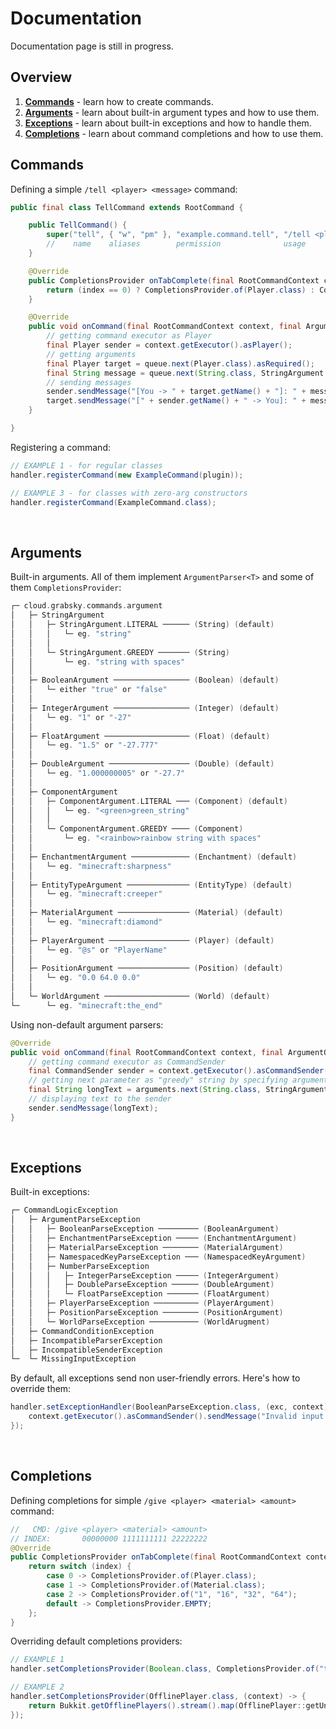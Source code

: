 # Documentation
Documentation page is still in progress.

## Overview
1. **[Commands](#commands)** - learn how to create commands.
2. **[Arguments](#arguments)** - learn about built-in argument types and how to use them.
3. **[Exceptions](#exceptions)** - learn about built-in exceptions and how to handle them.
4. **[Completions](#completions)** - learn about command completions and how to use them.

## Commands
Defining a simple `/tell <player> <message>` command:
```java
public final class TellCommand extends RootCommand {

    public TellCommand() {
        super("tell", { "w", "pm" }, "example.command.tell", "/tell <player> <message>", "Sends private message to specified player.");
        //    name    aliases        permission              usage                       description
    }

    @Override
    public CompletionsProvider onTabComplete(final RootCommandContext context, final int index) throws CommandLogicException {
        return (index == 0) ? CompletionsProvider.of(Player.class) : CompletionsProvider.EMPTY;
    }

    @Override
    public void onCommand(final RootCommandContext context, final ArgumentQueue queue) throws CommandLogicException {
        // getting command executor as Player
        final Player sender = context.getExecutor().asPlayer();
        // getting arguments
        final Player target = queue.next(Player.class).asRequired();
        final String message = queue.next(String.class, StringArgument.GREEDY).asRequired();
        // sending messages
        sender.sendMessage("[You -> " + target.getName() + "]: " + message);
        target.sendMessage("[" + sender.getName() + " -> You]: " + message);
    }

}
```

Registering a command:
```java
// EXAMPLE 1 - for regular classes
handler.registerCommand(new ExampleCommand(plugin));

// EXAMPLE 3 - for classes with zero-arg constructors
handler.registerCommand(ExampleCommand.class);
```
<br />

## Arguments
Built-in arguments. All of them implement `ArgumentParser<T>` and some of them `CompletionsProvider`:
```scala
┌─ cloud.grabsky.commands.argument
│   ├─ StringArgument
│   │   ├─ StringArgument.LITERAL ────── (String) (default)
│   │   │   └─ eg. "string"
│   │   │
│   │   └─ StringArgument.GREEDY ─────── (String)
│   │       └─ eg. "string with spaces"
│   │
│   ├─ BooleanArgument ───────────────── (Boolean) (default)
│   │   └─ either "true" or "false"
│   │
│   ├─ IntegerArgument ───────────────── (Integer) (default)
│   │   └─ eg. "1" or "-27"
│   │
│   ├─ FloatArgument ─────────────────── (Float) (default)
│   │   └─ eg. "1.5" or "-27.777"
│   │
│   ├─ DoubleArgument ────────────────── (Double) (default)
│   │   └─ eg. "1.000000005" or "-27.7"
│   │
│   ├─ ComponentArgument
│   │   ├─ ComponentArgument.LITERAL ─── (Component) (default)
│   │   │   └─ eg. "<green>green_string"
│   │   │
│   │   └─ ComponentArgument.GREEDY ──── (Component)
│   │       └─ eg. "<rainbow>rainbow string with spaces"
│   │
│   ├─ EnchantmentArgument ───────────── (Enchantment) (default)
│   │   └─ eg. "minecraft:sharpness"
│   │
│   ├─ EntityTypeArgument ────────────── (EntityType) (default)
│   │   └─ eg. "minecraft:creeper"
│   │
│   ├─ MaterialArgument ──────────────── (Material) (default)
│   │   └─ eg. "minecraft:diamond"
│   │
│   ├─ PlayerArgument ────────────────── (Player) (default)
│   │   └─ eg. "@s" or "PlayerName"
│   │
│   ├─ PositionArgument ──────────────── (Position) (default)
│   │   └─ eg. "0.0 64.0 0.0"
│   │
│   └─ WorldArgument ─────────────────── (World) (default)
└─      └─ eg. "minecraft:the_end"
```

Using non-default argument parsers:
```java
@Override
public void onCommand(final RootCommandContext context, final ArgumentQueue arguments) {
    // getting command executor as CommandSender
    final CommandSender sender = context.getExecutor().asCommandSender();
    // getting next parameter as "greedy" string by specifying argument parser
    final String longText = arguments.next(String.class, StringArgument.GREEDY).asRequired();
    // displaying text to the sender
    sender.sendMessage(longText);
}
```

<br />

## Exceptions
Built-in exceptions:
```scala
┌─ CommandLogicException
│   ├─ ArgumentParseException
│   │   ├─ BooleanParseException ───────── (BooleanArgument)
│   │   ├─ EnchantmentParseException ───── (EnchantmentArgument)
│   │   ├─ MaterialParseException ──────── (MaterialArgument)
│   │   ├─ NamespacedKeyParseException ─── (NamespacedKeyArgument)
│   │   ├─ NumberParseException
│   │   │   ├─ IntegerParseException ───── (IntegerArgument)
│   │   │   ├─ DoubleParseException ────── (DoubleArgument)
│   │   │   └─ FloatParseException ─────── (FloatArgument)
│   │   ├─ PlayerParseException ────────── (PlayerArgument)
│   │   ├─ PositionParseException ──────── (PositionArgument)
│   │   └─ WorldParseException ─────────── (WorldArugment)
│   ├─ CommandConditionException
│   ├─ IncompatibleParserException
│   ├─ IncompatibleSenderException
└─  └─ MissingInputException
```

By default, all exceptions send non user-friendly errors. Here's how to override them:
```java
handler.setExceptionHandler(BooleanParseException.class, (exc, context) -> {
    context.getExecutor().asCommandSender().sendMessage("Invalid input for boolean argument: " + exc.getInputValue());
});
```

<br />

## Completions
Defining completions for simple `/give <player> <material> <amount>` command:
```java
//   CMD: /give <player> <material> <amount>
// INDEX:       00000000 1111111111 22222222
@Override
public CompletionsProvider onTabComplete(final RootCommandContext context, final int index) {
    return switch (index) {
        case 0 -> CompletionsProvider.of(Player.class);
        case 1 -> CompletionsProvider.of(Material.class);
        case 2 -> CompletionsProvider.of("1", "16", "32", "64");
        default -> CompletionsProvider.EMPTY;
    };
}
```

Overriding default completions providers:
```java
// EXAMPLE 1
handler.setCompletionsProvider(Boolean.class, CompletionsProvider.of("true", "false"));

// EXAMPLE 2
handler.setCompletionsProvider(OfflinePlayer.class, (context) -> {
    return Bukkit.getOfflinePlayers().stream().map(OfflinePlayer::getUniqueId).toList();
});
```
